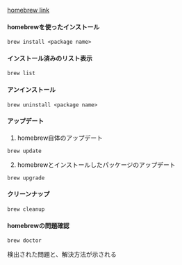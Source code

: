 [homebrew link](https://brew.sh/])
  
  
#### homebrewを使ったインストール

```
brew install <package name>
```

#### インストール済みのリスト表示

```
brew list
```

#### アンインストール

```
brew uninstall <package name>
```

#### アップデート

1. homebrew自体のアップデート
  ```
  brew update
  ```
2. homebrewとインストールしたパッケージのアップデート
  ```
  brew upgrade
  ```

#### クリーンナップ

```
brew cleanup
```

#### homebrewの問題確認

```
brew doctor
```
  
検出された問題と、解決方法が示される


